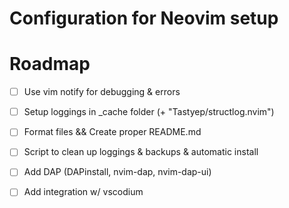 # Configuration for Neovim setup

# Roadmap
- [ ] Use vim notify for debugging & errors
- [ ] Setup loggings in _cache folder (+ "Tastyep/structlog.nvim")
- [ ] Format files && Create proper README.md

- [ ] Script to clean up loggings & backups & automatic install
- [ ] Add DAP (DAPinstall, nvim-dap, nvim-dap-ui)
- [ ] Add integration w/ vscodium




